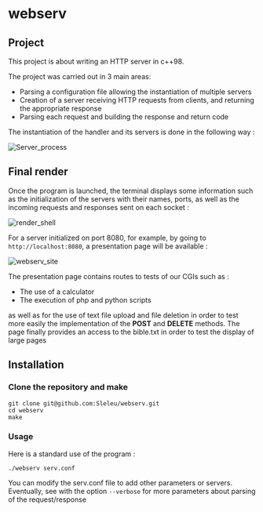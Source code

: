# webserv

## Project

This project is about writing an HTTP server in c++98.

The project was carried out in 3 main areas:
- Parsing a configuration file allowing the instantiation of multiple servers
- Creation of a server receiving HTTP requests from clients, and returning the appropriate response
- Parsing each request and building the response and return code

The instantiation of the handler and its servers is done in the following way :

![Server_process](https://user-images.githubusercontent.com/93100775/227724907-d7efc293-9ccf-4f88-9090-6aa802b6433f.png)

## Final render

Once the program is launched, the terminal displays some information such as the initialization of the servers with their names, ports,
as well as the incoming requests and responses sent on each socket :

![render_shell](https://user-images.githubusercontent.com/93100775/227725307-0cab5a30-8cb9-41ba-b65b-4a9123b7b940.png)

For a server initialized on port 8080, for example, by going to `http://localhost:8080`, a presentation page will be available :

![webserv_site](https://user-images.githubusercontent.com/93100775/227726291-a19eada1-6b75-4b5e-b633-2e9778210b2a.gif)

The presentation page contains routes to tests of our CGIs such as :
- The use of a calculator
- The execution of php and python scripts

as well as for the use of text file upload and file deletion in order to test more easily the implementation of the **POST** and **DELETE** methods.
The page finally provides an access to the bible.txt in order to test the display of large pages

## Installation

### Clone the repository and make

```shell
git clone git@github.com:Sleleu/webserv.git
cd webserv
make
```

### Usage

Here is a standard use of the program :

```shell
./webserv serv.conf
```
You can modify the serv.conf file to add other parameters or servers.
Eventually, see with the option `--verbose` for more parameters about parsing of the request/response
